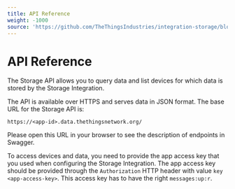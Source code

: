 ```yaml
---
title: API Reference
weight: -1000
source: 'https://github.com/TheThingsIndustries/integration-storage/blob/master/api/README.md'
---
```


# API Reference

The Storage API allows you to query data and list devices for which data is stored by the Storage Integration.

The API is available over HTTPS and serves data in JSON format. The base URL for the Storage API is:

```
https://<app-id>.data.thethingsnetwork.org/
```

Please open this URL in your browser to see the description of endpoints in Swagger.

To access devices and data, you need to provide the app access key that you used when configuring the Storage Integration. The app access key should be provided through the `Authorization` HTTP header with value `key <app-access-key>`. This access key has to have the right `messages:up:r`.
